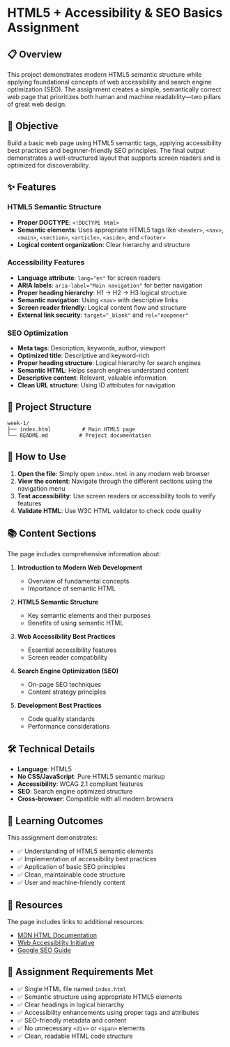 # HTML5 + Accessibility & SEO Basics Assignment

## 📋 Overview

This project demonstrates modern HTML5 semantic structure while applying foundational concepts of web accessibility and search engine optimization (SEO). The assignment creates a simple, semantically correct web page that prioritizes both human and machine readability—two pillars of great web design.

## 🎯 Objective

Build a basic web page using HTML5 semantic tags, applying accessibility best practices and beginner-friendly SEO principles. The final output demonstrates a well-structured layout that supports screen readers and is optimized for discoverability.

## ✨ Features

### HTML5 Semantic Structure
- **Proper DOCTYPE**: `<!DOCTYPE html>`
- **Semantic elements**: Uses appropriate HTML5 tags like `<header>`, `<nav>`, `<main>`, `<section>`, `<article>`, `<aside>`, and `<footer>`
- **Logical content organization**: Clear hierarchy and structure

### Accessibility Features
- **Language attribute**: `lang="en"` for screen readers
- **ARIA labels**: `aria-label="Main navigation"` for better navigation
- **Proper heading hierarchy**: H1 → H2 → H3 logical structure
- **Semantic navigation**: Using `<nav>` with descriptive links
- **Screen reader friendly**: Logical content flow and structure
- **External link security**: `target="_blank"` and `rel="noopener"`

### SEO Optimization
- **Meta tags**: Description, keywords, author, viewport
- **Optimized title**: Descriptive and keyword-rich
- **Proper heading structure**: Logical hierarchy for search engines
- **Semantic HTML**: Helps search engines understand content
- **Descriptive content**: Relevant, valuable information
- **Clean URL structure**: Using ID attributes for navigation

## 📁 Project Structure

```
week-1/
├── index.html          # Main HTML5 page
└── README.md          # Project documentation
```

## 🚀 How to Use

1. **Open the file**: Simply open `index.html` in any modern web browser
2. **View the content**: Navigate through the different sections using the navigation menu
3. **Test accessibility**: Use screen readers or accessibility tools to verify features
4. **Validate HTML**: Use W3C HTML validator to check code quality

## 📚 Content Sections

The page includes comprehensive information about:

1. **Introduction to Modern Web Development**
   - Overview of fundamental concepts
   - Importance of semantic HTML

2. **HTML5 Semantic Structure**
   - Key semantic elements and their purposes
   - Benefits of using semantic HTML

3. **Web Accessibility Best Practices**
   - Essential accessibility features
   - Screen reader compatibility

4. **Search Engine Optimization (SEO)**
   - On-page SEO techniques
   - Content strategy principles

5. **Development Best Practices**
   - Code quality standards
   - Performance considerations

## 🛠️ Technical Details

- **Language**: HTML5
- **No CSS/JavaScript**: Pure HTML5 semantic markup
- **Accessibility**: WCAG 2.1 compliant features
- **SEO**: Search engine optimized structure
- **Cross-browser**: Compatible with all modern browsers

## 📖 Learning Outcomes

This assignment demonstrates:

- ✅ Understanding of HTML5 semantic elements
- ✅ Implementation of accessibility best practices
- ✅ Application of basic SEO principles
- ✅ Clean, maintainable code structure
- ✅ User and machine-friendly content

## 🔗 Resources

The page includes links to additional resources:
- [MDN HTML Documentation](https://developer.mozilla.org/en-US/docs/Web/HTML)
- [Web Accessibility Initiative](https://www.w3.org/WAI/)
- [Google SEO Guide](https://developers.google.com/search/docs)

## 📝 Assignment Requirements Met

- ✅ Single HTML file named `index.html`
- ✅ Semantic structure using appropriate HTML5 elements
- ✅ Clear headings in logical hierarchy
- ✅ Accessibility enhancements using proper tags and attributes
- ✅ SEO-friendly metadata and content
- ✅ No unnecessary `<div>` or `<span>` elements
- ✅ Clean, readable HTML code structure

